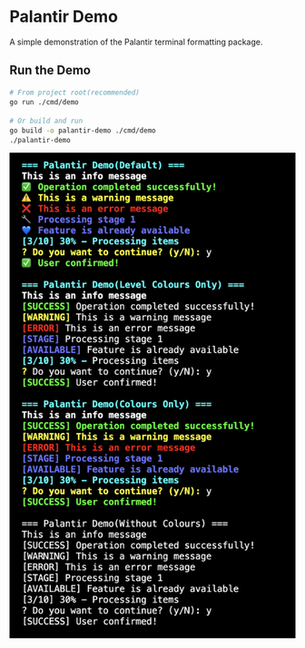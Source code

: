 # Palantir Demo

A simple demonstration of the Palantir terminal formatting package.

## Run the Demo

```bash
# From project root(recommended)
go run ./cmd/demo

# Or build and run
go build -o palantir-demo ./cmd/demo
./palantir-demo
```

<p align="center">
  <img src="../../assets/terminal.png" alt="Palantir Demo">
</p>


